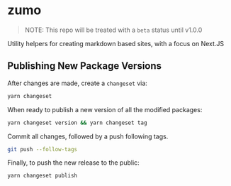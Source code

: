 # zumo

> NOTE: This repo will be treated with a `beta` status until v1.0.0

Utility helpers for creating markdown based sites, with a focus on Next.JS

## Publishing New Package Versions

After changes are made, create a `changeset` via:

```bash
yarn changeset
```

When ready to publish a new version of all the modified packages:

```bash
yarn changeset version && yarn changeset tag
```

Commit all changes, followed by a push following tags.

```bash
git push --follow-tags
```

Finally, to push the new release to the public:

```bash
yarn changeset publish
```

